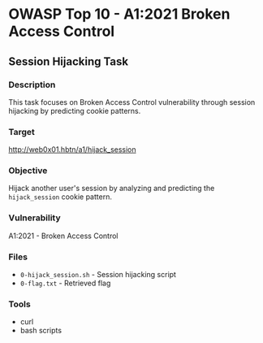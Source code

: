 # OWASP Top 10 - A1:2021 Broken Access Control

## Session Hijacking Task

### Description
This task focuses on Broken Access Control vulnerability through session hijacking by predicting cookie patterns.

### Target
http://web0x01.hbtn/a1/hijack_session

### Objective
Hijack another user's session by analyzing and predicting the `hijack_session` cookie pattern.

### Vulnerability
A1:2021 - Broken Access Control

### Files
- `0-hijack_session.sh` - Session hijacking script
- `0-flag.txt` - Retrieved flag

### Tools
- curl
- bash scripts
